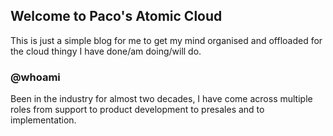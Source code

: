 ## Welcome to Paco's Atomic Cloud

This is just a simple blog for me to get my mind organised and offloaded for the cloud thingy I have done/am doing/will do.

### @whoami

Been in the industry for almost two decades, I have come across multiple roles from support to product development to presales and to implementation. 
